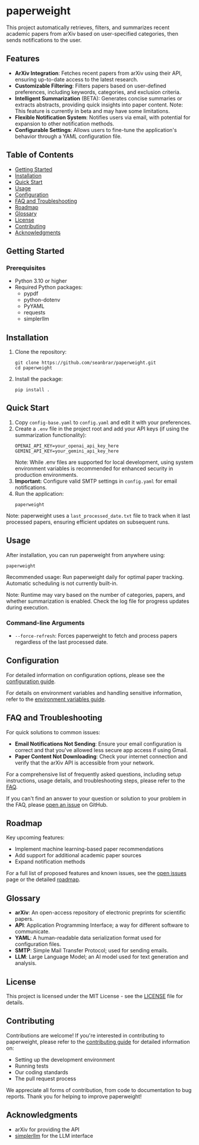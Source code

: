 # paperweight

This project automatically retrieves, filters, and summarizes recent academic papers from arXiv based on user-specified categories, then sends notifications to the user.

## Features

- **ArXiv Integration**: Fetches recent papers from arXiv using their API, ensuring up-to-date access to the latest research.
- **Customizable Filtering**: Filters papers based on user-defined preferences, including keywords, categories, and exclusion criteria.
- **Intelligent Summarization** (BETA): Generates concise summaries or extracts abstracts, providing quick insights into paper content. Note: This feature is currently in beta and may have some limitations.
- **Flexible Notification System**: Notifies users via email, with potential for expansion to other notification methods.
- **Configurable Settings**: Allows users to fine-tune the application's behavior through a YAML configuration file.

## Table of Contents
- [Getting Started](#getting-started)
- [Installation](#installation)
- [Quick Start](#quick-start)
- [Usage](#usage)
- [Configuration](#configuration)
- [FAQ and Troubleshooting](#faq-and-troubleshooting)
- [Roadmap](#roadmap)
- [Glossary](#glossary)
- [License](#license)
- [Contributing](#contributing)
- [Acknowledgments](#acknowledgments)

## Getting Started

### Prerequisites

- Python 3.10 or higher
- Required Python packages:
  - pypdf
  - python-dotenv
  - PyYAML
  - requests
  - simplerllm

## Installation

1. Clone the repository:
   ```
   git clone https://github.com/seanbrar/paperweight.git
   cd paperweight
   ```

2. Install the package:
   ```
   pip install .
   ```

## Quick Start

1. Copy `config-base.yaml` to `config.yaml` and edit it with your preferences.
2. Create a `.env` file in the project root and add your API keys (if using the summarization functionality):
   ```
   OPENAI_API_KEY=your_openai_api_key_here
   GEMINI_API_KEY=your_gemini_api_key_here
   ```
   Note: While .env files are supported for local development, using system environment variables is recommended for enhanced security in production environments.
3. **Important:** Configure valid SMTP settings in `config.yaml` for email notifications.
4. Run the application:
   ```
   paperweight
   ```

Note: paperweight uses a `last_processed_date.txt` file to track when it last processed papers, ensuring efficient updates on subsequent runs.

## Usage

After installation, you can run paperweight from anywhere using:

```
paperweight
```

Recommended usage: Run paperweight daily for optimal paper tracking. Automatic scheduling is not currently built-in.

Note: Runtime may vary based on the number of categories, papers, and whether summarization is enabled. Check the log file for progress updates during execution.

### Command-line Arguments

- `--force-refresh`: Forces paperweight to fetch and process papers regardless of the last processed date.

## Configuration

For detailed information on configuration options, please see the [configuration guide](docs/CONFIGURATION.md).

For details on environment variables and handling sensitive information, refer to the [environment variables guide](docs/ENVIRONMENT_VARIABLES.md).

## FAQ and Troubleshooting

For quick solutions to common issues:

- **Email Notifications Not Sending**: Ensure your email configuration is correct and that you've allowed less secure app access if using Gmail.
- **Paper Content Not Downloading**: Check your internet connection and verify that the arXiv API is accessible from your network.

For a comprehensive list of frequently asked questions, including setup instructions, usage details, and troubleshooting steps, please refer to the [FAQ](docs/FAQ.md).

If you can't find an answer to your question or solution to your problem in the FAQ, please [open an issue](https://github.com/seanbrar/paperweight/issues) on GitHub.

## Roadmap

Key upcoming features:
- Implement machine learning-based paper recommendations
- Add support for additional academic paper sources
- Expand notification methods

For a full list of proposed features and known issues, see the [open issues](https://github.com/seanbrar/paperweight/issues) page or the detailed [roadmap](docs/ROADMAP.md).

## Glossary

- **arXiv**: An open-access repository of electronic preprints for scientific papers.
- **API**: Application Programming Interface; a way for different software to communicate.
- **YAML**: A human-readable data serialization format used for configuration files.
- **SMTP**: Simple Mail Transfer Protocol; used for sending emails.
- **LLM**: Large Language Model; an AI model used for text generation and analysis.

## License

This project is licensed under the MIT License - see the [LICENSE](LICENSE) file for details.

## Contributing

Contributions are welcome! If you're interested in contributing to paperweight, please refer to the [contributing guide](docs/CONTRIBUTING.md) for detailed information on:

- Setting up the development environment
- Running tests
- Our coding standards
- The pull request process

We appreciate all forms of contribution, from code to documentation to bug reports. Thank you for helping to improve paperweight!

## Acknowledgments

- arXiv for providing the API
- [simplerllm](https://github.com/hassancs91/SimplerLLM) for the LLM interface